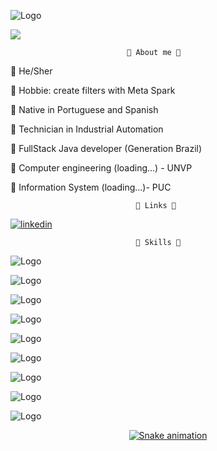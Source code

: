![Logo](https://cdn.discordapp.com/attachments/1006363643341979721/1045852328500150272/zyro-image_1.png)
 


![](https://komarev.com/ghpvc/?username=LucySuxo&color=ff69b4&style=flat&label=Visitas)

                              🌙 About me 🌙


🔅 He/Sher

🔅 Hobbie: create filters with Meta Spark

🔅 Native in Portuguese and Spanish

🔅 Technician in Industrial Automation

🔅 FullStack Java developer (Generation Brazil)

🔅 Computer engineering (loading...) - UNVP

🔅 Information System (loading...)- PUC


                                🌙 Links 🌙

[![linkedin](https://img.shields.io/badge/linkedin-0A66C2?style=for-the-badge&logo=linkedin&logoColor=pink)](www.linkedin.com/in/lucysuxo)


                                🌙 Skills 🌙

 
![Logo](https://img.shields.io/badge/Java-ED8B00?style=for-the-badge&logo=java&logoColor=white)

![Logo](https://img.shields.io/badge/Spring-6DB33F?style=for-the-badge&logo=spring&logoColor=white)

![Logo](https://img.shields.io/badge/Git-E34F26?style=for-the-badge&logo=git&logoColor=white)

![Logo](https://img.shields.io/badge/MySQL-00000F?style=for-the-badge&logo=mysql&logoColor=white)

![Logo](https://img.shields.io/badge/React-20232A?style=for-the-badge&logo=react&logoColor=61DAFB)

![Logo](https://img.shields.io/badge/Material--UI-0081CB?style=for-the-badge&logo=material-ui&logoColor=white)

![Logo](https://img.shields.io/badge/HTML5-E34F26?style=for-the-badge&logo=html5&logoColor=white)

![Logo](https://img.shields.io/badge/CSS3-1572B6?style=for-the-badge&logo=css3&logoColor=white)

![Logo](	https://img.shields.io/badge/TypeScript-007ACC?style=for-the-badge&logo=typescript&logoColor=white)

<div align="center">
  <a href="https://github.com/lucysuxo%22%3E
  <img height="180em" src="https://github-readme-stats.vercel.app/api?username=lucysuxo&show_icons=true&theme=dracula&include_all_commits=true&count_private=true%22/%3E
  <img height="180em" src="https://github-readme-stats.vercel.app/api/top-langs/?username=lucysuxo&layout=compact&langs_count=7&theme=dracula%22/%3E
</div>


<div align="center">

  ![Snake animation](https://github.com/lucysuxo/lucysuxo/blob/output/github-contribution-grid-snake.svg)

</div>
